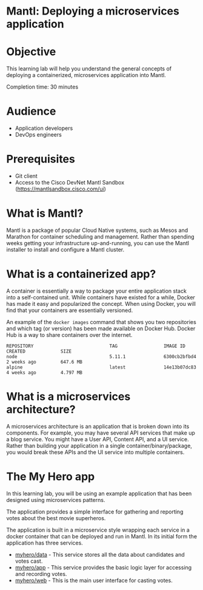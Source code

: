 # Mantl: Deploying a microservices application

# Objective

This learning lab will help you understand the general concepts of deploying a containerized, microservices application into Mantl.

Completion time: 30 minutes

# Audience

* Application developers
* DevOps engineers

# Prerequisites

* Git client
* Access to the Cisco DevNet Mantl Sandbox (https://mantlsandbox.cisco.com/ui)

# What is Mantl?

Mantl is a package of popular Cloud Native systems, such as Mesos and Marathon for container scheduling and management.  Rather than spending weeks getting your infrastructure up-and-running, you can use the Mantl installer to install and configure a Mantl cluster.  

# What is a containerized app?

A container is essentially a way to package your entire application stack into a self-contained unit.  While containers have existed for a while, Docker has made it easy and popularized the concept.  When using Docker, you will find that your containers are essentially versioned.

An example of the `docker images` command that shows you two repositories and which tag (or version) has been made available on Docker Hub.  Docker Hub is a way to share containers over the internet.

```
REPOSITORY                            TAG                 IMAGE ID            CREATED             SIZE
node                                  5.11.1              6300cb2bfbd4        2 weeks ago         647.6 MB
alpine                                latest              14e13b07dc83        4 weeks ago         4.797 MB
```

# What is a microservices architecture?

A microservices architecture is an application that is broken down into its components.  For example, you may have several API services that make up a blog service.  You might have a User API, Content API, and a UI service.  Rather than building your application in a single container/binary/package, you would break these APIs and the UI service into multiple containers.

# The My Hero app

In this learning lab, you will be using an example application that has been designed using microservices patterns.  

The application provides a simple interface for gathering and reporting votes about the best movie superheros.

The application is built in a microservice style wrapping each service in a docker container that can be deployed and run in Mantl. In its initial form the application has three services.

* [myhero/data](https://github.com/hpreston/myhero_data) - This service stores all the data about candidates and votes cast.
* [myhero/app](https://github.com/hpreston/myhero_app) - This service provides the basic logic layer for accessing and recording votes.
* [myhero/web](https://github.com/hpreston/myhero_web) - This is the main user interface for casting votes.


